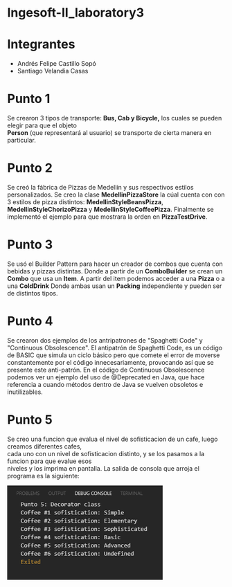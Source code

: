 # Ingesoft-II_laboratory3

# Integrantes
- Andrés Felipe Castillo Sopó
- Santiago Velandia Casas


# Punto 1
Se crearon 3 tipos de transporte: **Bus, Cab y Bicycle,** los cuales se pueden elegir para que el objeto	
**Person** (que representará al usuario) se transporte de cierta manera en particular.
# Punto 2
Se creó la fábrica de Pizzas de Medellín y sus respectivos estilos personalizados. Se creo la clase **MedellinPizzaStore**  la cúal cuenta con con 3 estilos de pizza distintos: **MedellinStyleBeansPizza**, **MedellinStyleChorizoPizza** y **MedellinStyleCoffeePizza**. Finalmente se implementó el ejemplo para que mostrara la orden en **PizzaTestDrive**.
# Punto 3
Se usó el Builder Pattern para hacer un creador de combos que cuenta con bebidas y pizzas distintas. Donde a partir de un **ComboBuilder** se crean un **Combo** que usa un **Item**. A partir del item podemos acceder a una **Pizza** o a una **ColdDrink** Donde ambas usan un **Packing** independiente y pueden ser de distintos tipos.
# Punto 4
Se crearon dos ejemplos de los antripatrones de "Spaghetti Code" y "Continuous Obsolescence". 
El antipatrón de Spaghetti Code, es un código de BASIC que simula un ciclo básico pero que comete el error de moverse constantemente por el código innecesariamente, provocando así que se presente este anti-patrón. 
En el código de Continuous Obsolescence podemos ver un ejemplo del uso de @Deprecated en Java, que hace referencia a cuando métodos dentro de Java se vuelven obsoletos e inutilizables.
# Punto 5
Se creo una funcion que evalua el nivel de sofisticacion de un cafe, luego creamos diferentes cafes,	
cada uno con un nivel de sofisticacion distinto, y se los pasamos a la funcion para que evalue esos 	
niveles y los imprima en pantalla.
La salida de consola que arroja el programa es la siguiente: 

![](images/punto-5-output.PNG?raw=true)

